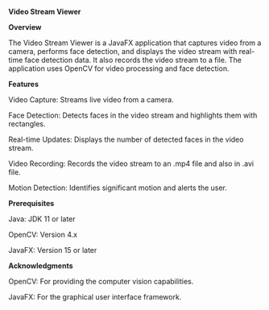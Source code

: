 **Video Stream Viewer**

**Overview**

The Video Stream Viewer is a JavaFX application that captures video from a camera, performs face detection, and displays the video stream with real-time face detection data. It also records the video stream to a file. The application uses OpenCV for video processing and face detection.

**Features**

Video Capture: Streams live video from a camera.

Face Detection: Detects faces in the video stream and highlights them with rectangles.

Real-time Updates: Displays the number of detected faces in the video stream.

Video Recording: Records the video stream to an .mp4 file and also in .avi file.

Motion Detection: Identifies significant motion and alerts the user.

**Prerequisites**

Java: JDK 11 or later

OpenCV: Version 4.x

JavaFX: Version 15 or later

**Acknowledgments**

OpenCV: For providing the computer vision capabilities.

JavaFX: For the graphical user interface framework.
